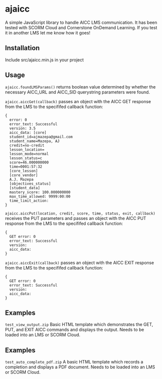 # ajaicc
A simple JavaScript library to handle AICC LMS communication. It has been tested with SCORM Cloud and Cornerstone OnDemand Learning. If you test it in another LMS let me know how it goes!

## Installation
Include src/ajaicc.min.js in your project

## Usage
`ajaicc.foundLMSParams()` returns boolean value determined by whether the necessary AICC_URL and AICC_SID querystring parameters were found.

`ajaicc.aiccGet(callback)` passes an object with the AICC GET response from the LMS to the specififed callback function:

    {
      error: 0
      error_text: Successful
      version: 3.5
      aicc_data: [core]
      student_id=ajmazepa@gmail.com
      student_name=Mazepa, AJ
      credit=no-credit
      lesson_location=
      lesson_mode=normal
      lesson_status=c
      score=46.000000000
      time=0001:57:32
      [core_lesson]
      [core_vendor]
      A.J. Mazepa
      [objectives_status]
      [student_data]
      mastery_score: 100.000000000
      max_time_allowed: 9999:00:00
      time_limit_action: 
    }

`ajaicc.aiccPut(location, credit, score, time, status, exit, callback)` receives the PUT parameters and passes an object with the AICC PUT response from the LMS to the specififed callback function:

    {
      GET error: 0
      error_text: Successful
      version: 
      aicc_data: 
    }
    
`ajaicc.aiccExit(callback)` passes an object with the AICC EXIT response from the LMS to the specififed callback function:

    {
      GET error: 0
      error_text: Successful
      version: 
      aicc_data: 
    }

## Examples
`test_view_output.zip` Basic HTML template which demonstrates the GET, PUT, and EXIT AICC commands and displays the output. Needs to be loaded into an LMS or SCORM Cloud.

## Examples
`test_auto_complete_pdf.zip` A basic HTML template which records a completion and displays a PDF document. Needs to be loaded into an LMS or SCORM Cloud.